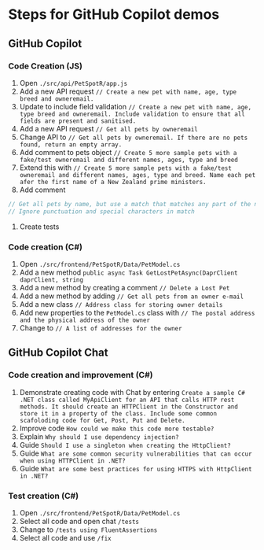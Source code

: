 # Steps for GitHub Copilot demos

## GitHub Copilot

### Code Creation (JS)

1. Open `./src/api/PetSpotR/app.js`
1. Add a new API request `// Create a new pet with name, age, type breed and owneremail.`
1. Update to include field validation `// Create a new pet with name, age, type breed and owneremail. Include validation to ensure that all fields are present and sanitised.`
1. Add a new API request `// Get all pets by owneremail`
1. Change API to `// Get all pets by owneremail. If there are no pets found, return an empty array.`
1. Add comment to pets object `// Create 5 more sample pets with a fake/test owneremail and different names, ages, type and breed`
1. Extend this with `// Create 5 more sample pets with a fake/test owneremail and different names, ages, type and breed. Name each pet afer the first name of a New Zealand prime ministers.`
1. Add comment

```Javascript
// Get all pets by name, but use a match that matches any part of the name.
// Ignore punctuation and special characters in match
```

1. Create tests

### Code creation (C#)

1. Open `./src/frontend/PetSpotR/Data/PetModel.cs`
1. Add a new method `public async Task GetLostPetAsync(DaprClient daprClient, string `
1. Add a new method by creating a comment `// Delete a Lost Pet`
1. Add a new method by adding `// Get all pets from an owner e-mail`
1. Add a new class `// Address class for storing owner details`
1. Add new properties to the `PetModel.cs` class with `// The postal address and the physical address of the owner`
1. Change to `// A list of addresses for the owner`

## GitHub Copilot Chat

### Code creation and improvement (C#)

1. Demonstrate creating code with Chat by entering `Create a sample C# .NET class called MyApiClient for an API that calls HTTP rest methods. It should create an HTTPClient in the Constructor and store it in a property of the class. Include some common scafoloding code for Get, Post, Put and Delete.`
1. Improve code `How could we make this code more testable?`
1. Explain `Why should I use dependency injection?`
1. Guide `Should I use a singleton when creating the HttpClient?`
1. Guide `What are some common security vulnerabilities that can occur when using HTTPClient in .NET?`
1. Guide `What are some best practices for using HTTPS with HttpClient in .NET?`

### Test creation (C#)

1. Open `./src/frontend/PetSpotR/Data/PetModel.cs`
1. Select all code and open chat `/tests`
1. Change to `/tests using FluentAssertions`
1. Select all code and use `/fix`
